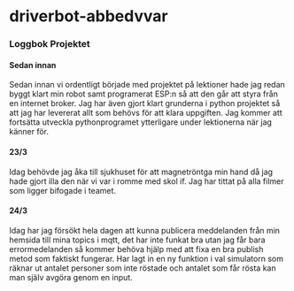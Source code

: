 # driverbot-abbedvvar

### Loggbok Projektet

#### Sedan innan
Sedan innan vi ordentligt började med projektet på lektioner hade jag redan byggt klart min robot samt programerat ESP:n så att den går att styra från en internet broker.
Jag har även gjort klart grunderna i python projektet så att jag har levererat allt som behövs för att klara uppgiften.
Jag kommer att fortsätta utveckla pythonprogramet ytterligare under lektionerna när jag känner för.

#### 23/3
Idag behövde jag åka till sjukhuset för att magnetröntga min hand då jag hade gjort illa den när vi var i romme med skol if. 
Jag har tittat på alla filmer som ligger bifogade i teamet.

#### 24/3 
Idag har jag försökt hela dagen att kunna publicera meddelanden från min hemsida till mina topics i mqtt, det har inte funkat bra utan jag får bara errormedelanden så kommer behöva hjälp med att fixa en bra publish metod som faktiskt fungerar. 
Har lagt in en ny funktion i val simulatorn som räknar ut antalet personer som inte röstade och antalet som får rösta kan man själv avgöra genom en input.